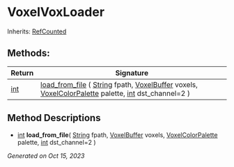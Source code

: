 # VoxelVoxLoader

Inherits: [RefCounted](https://docs.godotengine.org/en/stable/classes/class_refcounted.html)



## Methods: 


Return                                                                | Signature                                                                                                                                                                                                                                                                                              
--------------------------------------------------------------------- | -------------------------------------------------------------------------------------------------------------------------------------------------------------------------------------------------------------------------------------------------------------------------------------------------------
[int](https://docs.godotengine.org/en/stable/classes/class_int.html)  | [load_from_file](#i_load_from_file) ( [String](https://docs.godotengine.org/en/stable/classes/class_string.html) fpath, [VoxelBuffer](VoxelBuffer.md) voxels, [VoxelColorPalette](VoxelColorPalette.md) palette, [int](https://docs.godotengine.org/en/stable/classes/class_int.html) dst_channel=2 )  
<p></p>

## Method Descriptions

- [int](https://docs.godotengine.org/en/stable/classes/class_int.html)<span id="i_load_from_file"></span> **load_from_file**( [String](https://docs.godotengine.org/en/stable/classes/class_string.html) fpath, [VoxelBuffer](VoxelBuffer.md) voxels, [VoxelColorPalette](VoxelColorPalette.md) palette, [int](https://docs.godotengine.org/en/stable/classes/class_int.html) dst_channel=2 ) 


_Generated on Oct 15, 2023_
